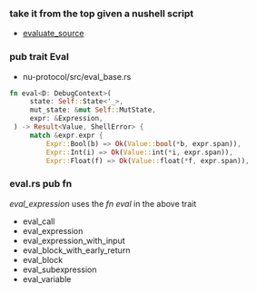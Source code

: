 
### take it from the top given a nushell script

- [evaluate_source](https://github.com/nushell/nushell/blob/main/crates/nu-cli/src/util.rs#L243)

### pub trait Eval

- nu-protocol/src/eval_base.rs

```rust
fn eval<D: DebugContext>(
     state: Self::State<'_>,
     mut_state: &mut Self::MutState,
     expr: &Expression,
 ) -> Result<Value, ShellError> {
     match &expr.expr {
         Expr::Bool(b) => Ok(Value::bool(*b, expr.span)),
         Expr::Int(i) => Ok(Value::int(*i, expr.span)),
         Expr::Float(f) => Ok(Value::float(*f, expr.span)),
```

### eval.rs pub fn

*eval_expression* uses the *fn eval* in the above trait

- eval_call
- eval_expression
- eval_expression_with_input
- eval_block_with_early_return
- eval_block
- eval_subexpression
- eval_variable
